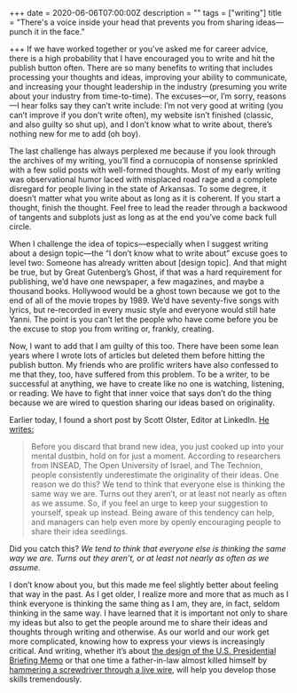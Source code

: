 +++
date = 2020-06-06T07:00:00Z
description = ""
tags = ["writing"]
title = "There's a voice inside your head that prevents you from sharing ideas—punch it in the face."

+++
If we have worked together or you’ve asked me for career advice, there is a high probability that I have encouraged you to write and hit the publish button often. There are so many benefits to writing that includes processing your thoughts and ideas, improving your ability to communicate, and increasing your thought leadership in the industry (presuming you write about your industry from time-to-time). The excuses—or, I’m sorry, reasons—I hear folks say they can’t write include: I’m not very good at writing (you can’t improve if you don’t write often), my website isn’t finished (classic, and also guilty so shut up), and I don’t know what to write about, there’s nothing new for me to add (oh boy).

The last challenge has always perplexed me because if you look through the archives of my writing, you’ll find a cornucopia of nonsense sprinkled with a few solid posts with well-formed thoughts. Most of my early writing was observational humor laced with misplaced road rage and a complete disregard for people living in the state of Arkansas. To some degree, it doesn’t matter what you write about as long as it is coherent. If you start a thought, finish the thought. Feel free to lead the reader through a backwood of tangents and subplots just as long as at the end you’ve come back full circle.

When I challenge the idea of topics—especially when I suggest writing about a design topic—the “I don’t know what to write about” excuse goes to level two: Someone has already written about \[design topic\]. And that might be true, but by Great Gutenberg’s Ghost, if that was a hard requirement for publishing, we’d have one newspaper, a few magazines, and maybe a thousand books. Hollywood would be a ghost town because we got to the end of all of the movie tropes by 1989. We’d have seventy-five songs with lyrics, but re-recorded in every music style and everyone would still hate Yanni. The point is you can’t let the people who have come before you be the excuse to stop you from writing or, frankly, creating.

Now, I want to add that I am guilty of this too. There have been some lean years where I wrote lots of articles but deleted them before hitting the publish button. My friends who are prolific writers have also confessed to me that they, too, have suffered from this problem. To be a writer, to be successful at anything, we have to create like no one is watching, listening, or reading. We have to fight that inner voice that says don’t do the thing because we are wired to question sharing our ideas based on originality.

Earlier today, I found a short post by Scott Olster, Editor at LinkedIn. [He writes:](https://www.linkedin.com/feed/news/your-ideas-are-better-than-you-think-4865508/ "Your ideas are better than you think")

> Before you discard that brand new idea, you just cooked up into your mental dustbin, hold on for just a moment. According to researchers from INSEAD, The Open University of Israel, and The Technion, people consistently underestimate the originality of their ideas. One reason we do this? We tend to think that everyone else is thinking the same way we are. Turns out they aren’t, or at least not nearly as often as we assume. So, if you feel an urge to keep your suggestion to yourself, speak up instead. Being aware of this tendency can help, and managers can help even more by openly encouraging people to share their idea seedlings.

Did you catch this? _We tend to think that everyone else is thinking the same way we are. Turns out they aren’t, or at least not nearly as often as we assume_.

I don’t know about you, but this made me feel slightly better about feeling that way in the past. As I get older, I realize more and more that as much as I think everyone is thinking the same thing as I am, they are, in fact, seldom thinking in the same way. I have learned that it is important not only to share my ideas but also to get the people around me to share their ideas and thoughts through writing and otherwise. As our world and our work get more complicated, knowing how to express your views is increasingly critical. And writing, whether it’s about [the design of the U.S. Presidential Briefing Memo](https://airbagindustries.com/a-better-tighty-whitey/ "Hi Dubya!") or that one time a father-in-law almost killed himself by [hammering a screwdriver through a live wire](https://airbagindustries.com/repair/ "Ben's Revenge"), will help you develop those skills tremendously.